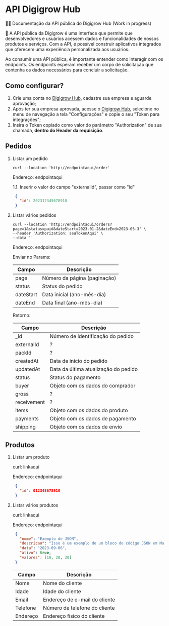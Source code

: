 # API Digigrow Hub

✍🏻 Documentação da API pública do Digigrow Hub (Work in progress)

💬 A API pública da Digigrow é uma interface que permite que desenvolvedores e usuários acessem dados e funcionalidades de nossos produtos e serviços. Com a API, é possível construir aplicativos integrados que oferecem uma experiência personalizada aos usuários.

Ao consumir uma API pública, é importante entender como interagir com os endpoints. Os endpoints esperam receber um corpo de solicitação que contenha os dados necessários para concluir a solicitação.

## Como configurar?

1. Crie uma conta no [Digigrow Hub](https://app.digigrow.com.br/), cadastre sua empresa e aguarde aprovação;
2. Após ter sua empresa aprovada, acesse o [Digigrow Hub](https://app.digigrow.com.br/), selecione no menu de navegação a tela "Configurações" e copie o seu "Token para integrações";
3. Insira o Token copiado como valor do parâmetro "Authorization" de sua chamada, **dentro do Header da requisição**.

## Pedidos

1. Listar um pedido

   ```
   curl --location 'http://endpointaqui/order'
   ```
   
   Endereço: endpointaqui

   1.1. Inserir o valor do campo "externalId", passar como "id"
   ```json
    {
      "id": 202312345678910
    }
    ```

2. Listar vários pedidos

   ```
   curl --location 'http://endpointaqui/orders?page=1&status=paid&dateStart=2023-01-2&dateEnd=2023-05-3' \
   --header 'Authorization: seuTokenAqui' \
   --data ''
   ```
   
   Endereço: endpointaqui

   Enviar no Params:
   
    | Campo        | Descrição                             |
    |--------------|---------------------------------------|
    | page         | Número da página (paginação)          |
    | status       | Status do pedido                      |
    | dateStart    | Data inicial (ano-mês-dia)            |
    | dateEnd      | Data final (ano-mês-dia)              |
   
   Retorno:
   
    | Campo        | Descrição                             |
    |--------------|---------------------------------------|
    | _id          | Número de identificação do pedido     |
    | externalId   | ?                                     |
    | packId       | ?                                     |
    | createdAt    | Data de início do pedido              |
    | updatedAt    | Data da última atualização do pedido  |
    | status       | Status do pagamento                   |
    | buyer        | Objeto com os dados do comprador      |
    | gross        | ?                                     |
    | receivement  | ?                                     |
    | items        | Objeto com os dados do produto        |
    | payments     | Objeto com os dados de pagamento      |
    | shipping     | Objeto com os dados de envio          |


## Produtos

1. Listar um produto
   
   curl: linkaqui
   
   Endereço: endpointaqui

   ```json
    {
      "id": 012345678910
    }
    ```

2. Listar vários produtos
   
   curl: linkaqui
   
   Endereço: endpointaqui

   ```json
    {
      "nome": "Exemplo de JSON",
      "descricao": "Isso é um exemplo de um bloco de código JSON em Markdown.",
      "data": "2023-09-06",
      "ativo": true,
      "valores": [10, 20, 30]
    }
    ```

    | Campo        | Descrição                             |
    |--------------|---------------------------------------|
    | Nome         | Nome do cliente                       |
    | Idade        | Idade do cliente                      |
    | Email        | Endereço de e-mail do cliente         |
    | Telefone     | Número de telefone do cliente         |
    | Endereço     | Endereço físico do cliente            |
